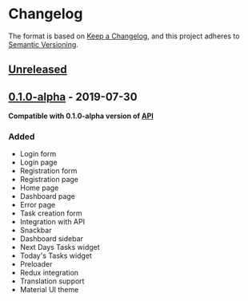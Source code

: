# Changelog
The format is based on [Keep a Changelog](https://keepachangelog.com/en/1.0.0/),
and this project adheres to [Semantic Versioning](https://semver.org/spec/v2.0.0.html).

## [Unreleased]

## [0.1.0-alpha] - 2019-07-30
**Compatible with 0.1.0-alpha version of [API]**
### Added
- Login form
- Login page
- Registration form
- Registration page
- Home page
- Dashboard page
- Error page
- Task creation form
- Integration with API
- Snackbar
- Dashboard sidebar
- Next Days Tasks widget
- Today's Tasks widget
- Preloader
- Redux integration
- Translation support
- Material UI theme

[Unreleased]: https://github.com/karol-dabrowski/kdtasker-web-client/compare/v0.1.0-alpha...HEAD
[API]: https://github.com/karol-dabrowski/kdtasker/releases
[0.1.0-alpha]: https://github.com/karol-dabrowski/kdtasker-web-client/releases/tag/v0.1.0-alpha